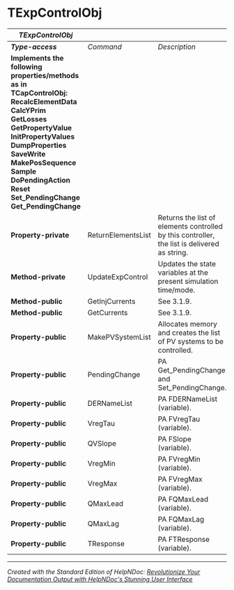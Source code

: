 # TExpControlObj

| ***TExpControlObj*** |  |  |
| --- | --- | --- |
| ***Type-access*** | *Command* | *Description* |
| **Implements the following properties/methods as in TCapControlObj:** **RecalcElementData** **CalcYPrim** **GetLosses** **GetPropertyValue** **InitPropertyValues** **DumpProperties** **SaveWrite** **MakePosSequence** **Sample** **DoPendingAction** **Reset** **Set\_PendingChange** **Get\_PendingChange** |  |  |
| **Property-private** | ReturnElementsList | Returns the list of elements controlled by this controller, the list is delivered as string. |
| **Method-private** | UpdateExpControl | Updates the state variables at the present simulation time/mode. |
| **Method-public** | GetInjCurrents | See 3.1.9. |
| **Method-public** | GetCurrents | See 3.1.9. |
| **Property-public** | MakePVSystemList | Allocates memory and creates the list of PV systems to be controlled. |
| **Property-public** | PendingChange | PA Get\_PendingChange and Set\_PendingChange. |
| **Property-public** | DERNameList | PA FDERNameList (variable). |
| **Property-public** | VregTau | PA FVregTau (variable). |
| **Property-public** | QVSlope | PA FSlope (variable). |
| **Property-public** | VregMin | PA FVregMin (variable). |
| **Property-public** | VregMax | PA FVregMax (variable). |
| **Property-public** | QMaxLead | PA FQMaxLead (variable). |
| **Property-public** | QMaxLag | PA FQMaxLag (variable). |
| **Property-public** | TResponse | PA FTResponse (variable). |



***
_Created with the Standard Edition of HelpNDoc: [Revolutionize Your Documentation Output with HelpNDoc's Stunning User Interface](<https://www.helpndoc.com/feature-tour/stunning-user-interface/>)_
